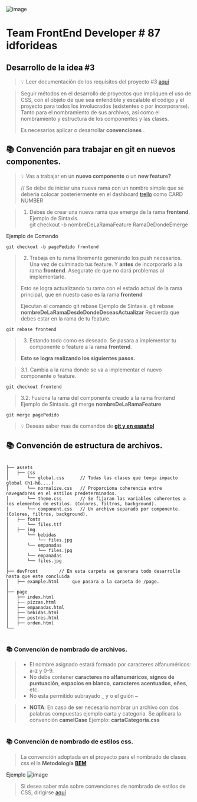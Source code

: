 ![image](https://api-donremolo.vercel.app/donRemoloLogo.svg)
# Team FrontEnd Developer # 87 idforideas

## Desarrollo de la idea #3

> 💡 Leer documentación de los requisitos del proyecto #3 [aqui](https://api-donremolo.vercel.app/descripcionIdea3.pdf)

>Seguir métodos en el desarrollo de proyectos que impliquen el uso de CSS, con el objeto de que sea entendible y escalable el código y el proyecto para todos los involucrados (existentes o por incorporarse).  Tanto para el nombramiento de sus archivos, así como el nombramiento y estructura de los componentes y las clases.
>
>Es necesarios aplicar o desarrollar **convenciones** .

## 📚 Convención para trabajar en git en nuevos componentes.

> 💡 Vas a trabajar en un **nuevo componente** o un **new feature?**
>
>// Se debe de iniciar una nueva rama con un nombre simple que se deberia colocar posteriermente en el dashboard [trello](https://trello.com/b/s4jw20vH/proyects-4-experience) como CARD NUMBER
>


>1. Debes de crear una nueva rama que emerge de la rama **frontend**.
> Ejemplo de Sintaxis.  
> git checkout -b nombreDeLaRamaFeature RamaDeDondeEmerge

Ejemplo de Comando
~~~
git checkout -b pagePedido frontend
~~~

>2. Trabaja en tu rama libremente generando los push necesarios.
>  Una vez de culminado tus feature. 
> Y **antes** de incorporarlo a la rama **frontend**.
> Asegurate de que no dará problemas al implementarlo.
>
>Esto se logra actualizando tu rama con el estado actual de la rama principal, que en nuesto caso es la rama **frontend**
>
> Ejecutan el comando git rebase 
> Ejemplo de Sintaxis.
> git rebase **nombreDeLaRamaDesdeDondeDeseasActualizar**
> Recuerda que debes estar en la rama de tu feature.

~~~
git rebase frontend
~~~

>3. Estando todo como es deseado. Se pasara a implementar tu componente o feature a la rama **frontend**. 
>
>**Esto se logra realizando los siguientes pasos.**

>3.1. Cambia a la rama donde se va a implementar el nuevo componente o feature. 
~~~
git checkout frontend
~~~

>3.2. Fusiona la rama del componente creado a la rama frontend
>Ejemplo de Sintaxis.
> git merge **nombreDeLaRamaFeature**
~~~
git merge pagePedido
~~~

> 💡 Deseas saber mas de comandos de [**git y en español**](https://www.atlassian.com/es/git/tutorials/learn-git-with-bitbucket-cloud)
>


## 📚 Convención de estructura de archivos.


~~~

├── assets
│   ├── css
│   	└── global.css      // Todas las clases que tenga impacto global (h1-h6....)
│   	└── normalize.css   // Proporciona coherencia entre navegadores en el estilos predeterminados.
│   	└── theme.css       // Se fijaran las variables coherentes a los elementos de estilos. (Colores, filtros, background).
│   	└── component.css   // Un archivo separado por componente. (Colores, filtros, background).
│   ├── fonts
│   	└── files.ttf
│   ├── img
│   	└── bebidas
│   		└── files.jpg
│   	└── empanadas
│   		└── files.jpg
│   	└── empanadas
│   	└── files.jpg
│
├── devFront        // En esta carpeta se generara todo desarrollo hasta que este concluida
│   ├── example.html     que pasara a la carpeta de /page.
│
├── page
│   ├── index.html
│   ├── pizzas.html
│   ├── empanadas.html
│   ├── bebidas.html
│   ├── postres.html
│   ├── orden.html
└──
~~~

#

### 📚 Convención de nombrado de archivos.


> - El nombre asignado estará formado por caracteres alfanuméricos: a-z y 0-9.
> - No debe contener **caracteres no alfanuméricos**, **signos de puntuación**, **espacios en blanco**, **caracteres acentuados**, **eñes**, etc.
> - No esta permitido subrayado **_** y o el guión **–**

> - **NOTA**: En caso de ser necesario nombrar un archivo con dos palabras compuestas ejemplo carta y categoria.
> Se aplicara la convención **camelCase**
> Ejemplo: **cartaCategoria.css**


#

### 📚 Convención de nombrado de estilos css.

> La convención adoptada en el proyecto para el nombrado de clases css el la **Metodología** [**BEM**](http://getbem.com/introduction/)

Ejemplo
![image](https://api-donremolo.vercel.app/bemExample.png)



> Si desea saber más sobre convenciones de nombrado de estilos de CSS, dirigirse [aquí](https://celsiusaray.notion.site/Convenciones-aplicadas-a-nombre-de-clases-en-CSS-BEM-OOCSS-SMACSS-f8c647e576624fd1b220a9789a79645a)
